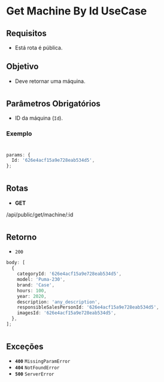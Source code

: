 # Get Machine By Id UseCase

## Requisitos

- Está rota é pública.

## Objetivo

- Deve retornar uma máquina.

#

## Parâmetros Obrigatórios

- ID da máquina (`Id`).

### Exemplo

#

```typescript
params: {
  Id: '626e4acf15a9e728eab534d5',
};

```

#

## Rotas

- **GET**

/api/public/get/machine/:id

#

## Retorno

- `200`

```typescript
body: [
  {
    categoryId: '626e4acf15a9e728eab534d5',
    model: 'Puma-230',
    brand: 'Case',
    hours: 100,
    year: 2020,
    description: 'any_description',
    responsibleSalesPersonId: '626e4acf15a9e728eab534d5',
    imagesId: '626e4acf15a9e728eab534d5',
  },
];
```

#

## Exceções

- **`400`** `MissingParamError`
- **`404`** `NotFoundError`
- **`500`** `ServerError`
